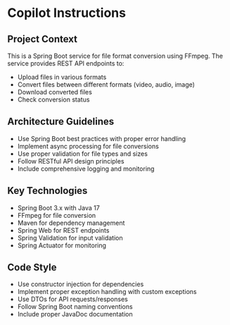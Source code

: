 # Copilot Instructions

<!-- Use this file to provide workspace-specific custom instructions to Copilot. For more details, visit https://code.visualstudio.com/docs/copilot/copilot-customization#_use-a-githubcopilotinstructionsmd-file -->

## Project Context
This is a Spring Boot service for file format conversion using FFmpeg. The service provides REST API endpoints to:
- Upload files in various formats
- Convert files between different formats (video, audio, image)
- Download converted files
- Check conversion status

## Architecture Guidelines
- Use Spring Boot best practices with proper error handling
- Implement async processing for file conversions
- Use proper validation for file types and sizes
- Follow RESTful API design principles
- Include comprehensive logging and monitoring

## Key Technologies
- Spring Boot 3.x with Java 17
- FFmpeg for file conversion
- Maven for dependency management
- Spring Web for REST endpoints
- Spring Validation for input validation
- Spring Actuator for monitoring

## Code Style
- Use constructor injection for dependencies
- Implement proper exception handling with custom exceptions
- Use DTOs for API requests/responses
- Follow Spring Boot naming conventions
- Include proper JavaDoc documentation
